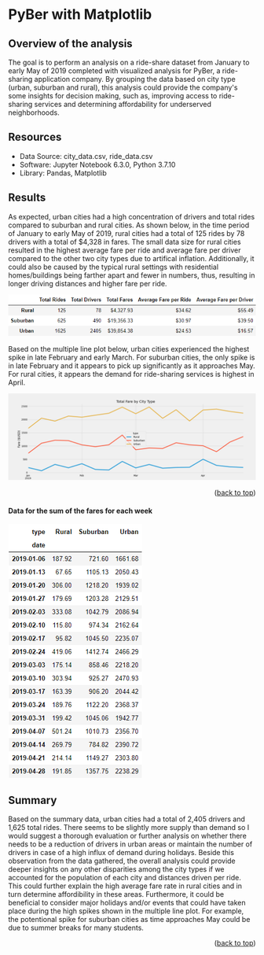 # PyBer with Matplotlib

## Overview of the analysis
The goal is to perform an analysis on a ride-share dataset from January to early May of 2019 completed with visualized analysis for PyBer, a ride-sharing application company. By grouping the data based on city type (urban, suburban and rural), this analysis could provide the company's some insights for decision making, such as, improving access to ride-sharing services and determining affordability for underserved neighborhoods. 

## Resources
- Data Source: city_data.csv, ride_data.csv
- Software: Jupyter Notebook 6.3.0, Python 3.7.10
- Library: Pandas, Matplotlib

## Results
As expected, urban cities had a high concentration of drivers and total rides compared to suburban and rural cities. As shown below, in the time period of January to early May of 2019, rural cities had a total of 125 rides by 78 drivers with a total of $4,328 in fares.  The small data size for rural cities resulted in the highest average fare per ride and average fare per driver compared to the other two city types due to artifical inflation.  Additionally, it could also be caused by the typical rural settings with residential homes/buildings being farther apart and fewer in numbers, thus, resulting in longer driving distances and higher fare per ride. 

![summary_data](https://github.com/junepwk/pyber-analysis/blob/main/Resources/summary_data.png)

Based on the multiple line plot below, urban cities experienced the highest spike in late February and early March.  For suburban cities, the only spike is in late February and it appears to pick up significantly as it approaches May. For rural cities, it appears the demand for ride-sharing services is highest in April.

![pyber_fare_summary](https://github.com/junepwk/pyber-analysis/blob/main/analysis/pyber_fare_summary.png)

<p align="right">(<a href="#top">back to top</a>)</p>

#### Data for the sum of the fares for each week
![weekly_fares_type](https://github.com/junepwk/pyber-analysis/blob/main/Resources/weekly_fares_type.png)

## Summary
Based on the summary data, urban cities had a total of 2,405 drivers and 1,625 total rides.  There seems to be slightly more supply than demand so I would suggest a thorough evaluation or further analysis on whether there needs to be a reduction of drivers in urban areas or maintain the number of drivers in case of a high influx of demand during holidays. Beside this observation from the data gathered, the overall analysis could provide deeper insights on any other disparities among the city types if we accounted for the population of each city and distances driven per ride.  This could further explain the high average fare rate in rural cities and in turn determine affordibility in these areas. Furthermore, it could be beneficial to consider major holidays and/or events that could have taken place during the high spikes shown in the multiple line plot.  For example, the potentional spike for suburban cities as time approaches May could be due to summer breaks for many students. 

<p align="right">(<a href="#top">back to top</a>)</p>
